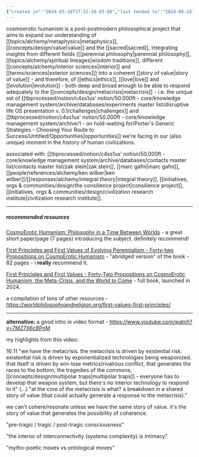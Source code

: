 ```yaml
---
{"created in":"2024-03-19T17:52:10-03:00","last tended to":"2024-09-24T16:23:06-03:00","tags":["alchemy","concept","metacrisis","philosophy","🌱"],"relevancescore":96,"dg-publish":true,"notestage":["🌱"],"created":"2024-05-04T18:13:54.780-03:00","updated":"2025-06-09T18:20:03.813-03:00","permalink":"/responses/alchemy/cosmoerotic-humanism/","dgPassFrontmatter":true}
---
```


cosmoerotic humanism is a post-postmodern philosophical project that aims to expand our understanding of [[topics/alchemy/metaphysics\|metaphysics]], [[concepts/design/value\|value]] and the [[sacred\|sacred]], integrating insights from different fields ([[perennial philosophy\|perennial philosophy]], [[topics/alchemy/spiritual lineages\|wisdom traditions]], different [[concepts/alchemy/interior sciences\|interior]] and [[terms/sciences\|exterior sciences]]) into a coherent [[story of value\|story of value]] - and therefore, of [[ethics\|ethics]], [[love\|love]] and [[evolution\|evolution]] - both deep and broad enough to be able to respond adequately to the [[concepts/design/metacrisis\|metacrisis]] - i.e. the unique set of [[tbprocessed/notion/c4ss1us’ notion/50.000ft - core/knowledge management system/archive/databases/experiments master list/disruptive life OS presentation v. 0.1/challenges\|challenges]] and [[tbprocessed/notion/c4ss1us’ notion/50.000ft - core/knowledge management system/archive/1 - on hold-waiting for/Porter's Generic Strategies - Choosing Your Route to Success/Untitled/Opportunities\|opportunities]] we're facing in our (also unique) moment in the history of human civilizations.

associated with: [[tbprocessed/notion/c4ss1us’ notion/50.000ft - core/knowledge management system/archive/databases/contacts master list/contacts master list/zak stein\|zak stein]], [[marc gafni\|marc gafni]], [[people/references/alchemy/ken wilber\|ken wilber]]/[[responses/alchemy/integral theory\|integral theory]], [[initiatives, orgs & communities/design/the consilience project\|consilience project]], [[initiatives, orgs & communities/design/civilization research institute\|civilization research institute]].

---
##### recommended resources

[CosmoErotic Humanism: Philosophy in a Time Between Worlds](https://worldphilosophyandreligion.org/dr-marc-gafni-dr-zachary-stein-cosmoerotic-humanism-philosophy-in-a-time-between-worlds/) - a great short paper/page (7 pages) introducing the subject. definitely recommend!

[First Principles and First Values of Evolving Perennialism - Forty-two Propositions on CosmoErotic Humanism](https://drive.google.com/file/d/1gmASP2v696diI9XVrWRkHOxUtCoxDkbN/view) - "abridged version" of the book - 82 pages - i **really** recommend it.

[First Principles and First Values - Forty-Two Propositions on CosmoErotic Humanism, the Meta-Crisis, and the World to Come](https://amplifypublishinggroup.com/product/nonfiction/politics-and-current-affairs/first-principles-and-first-values/) - full book, launched in 2024.

a compilation of tons of other resources -  https://worldphilosophyandreligion.org/first-values-first-principles/

---

**alternative:** a good intro in video format - https://www.youtube.com/watch?v=7MZ7X6cBPnM

my highlights from this video:

16:11 "we have the metacrisis. the metacrisis is driven by existential risk. existential risk is driven by exponentialized technologies being weaponized. that itself is driven by win-lose metrics/rivalrous conflict, that generates the races to the bottom, the tragedies of the commons, [[concepts/design/multipolar traps\|multipolar traps]] - everyone has to develop that weapon system, but there's no interior technology to respond to it" (...) "at the core of the metacrisis is what? a breakdown in a shared story of value (that could actually generate a response to the metacrisis)."

we can't cohere/resonate unless we have the same story of value. it's the story of value that generates the possibility of coherence.

"pre-tragic / tragic / post-tragic consciousness"

"the interior of interconnectivity (systems complexity) is intimacy"

"mytho-poetic moves vs ontological moves"